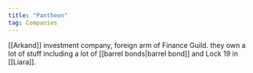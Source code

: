```yaml
---
title: "Pantheon"
tag: Companies
---
```


[[Arkand]] investment company, foreign arm of Finance Guild. they own a lot of stuff including a lot of [[barrel bonds|barrel bond]] and Lock 19 in [[Liara]].
